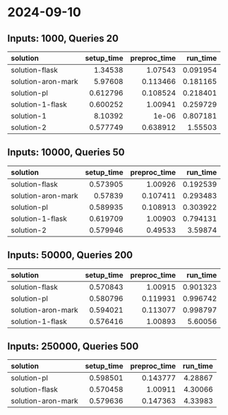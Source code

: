 # 2024-09-10

## Inputs: 1000, Queries 20

| solution           |   setup_time |   preproc_time |   run_time |
|:-------------------|-------------:|---------------:|-----------:|
| solution-flask     |     1.34538  |       1.07543  |   0.091954 |
| solution-aron-mark |     5.97608  |       0.113466 |   0.181165 |
| solution-pl        |     0.612796 |       0.108524 |   0.218401 |
| solution-1-flask   |     0.600252 |       1.00941  |   0.259729 |
| solution-1         |     8.10392  |       1e-06    |   0.807181 |
| solution-2         |     0.577749 |       0.638912 |   1.55503  |

## Inputs: 10000, Queries 50

| solution           |   setup_time |   preproc_time |   run_time |
|:-------------------|-------------:|---------------:|-----------:|
| solution-flask     |     0.573905 |       1.00926  |   0.192539 |
| solution-aron-mark |     0.57839  |       0.107411 |   0.293483 |
| solution-pl        |     0.589935 |       0.108913 |   0.303922 |
| solution-1-flask   |     0.619709 |       1.00903  |   0.794131 |
| solution-2         |     0.579946 |       0.49533  |   3.59874  |

## Inputs: 50000, Queries 200

| solution           |   setup_time |   preproc_time |   run_time |
|:-------------------|-------------:|---------------:|-----------:|
| solution-flask     |     0.570843 |       1.00915  |   0.901323 |
| solution-pl        |     0.580796 |       0.119931 |   0.996742 |
| solution-aron-mark |     0.594021 |       0.113077 |   0.998797 |
| solution-1-flask   |     0.576416 |       1.00893  |   5.60056  |

## Inputs: 250000, Queries 500

| solution           |   setup_time |   preproc_time |   run_time |
|:-------------------|-------------:|---------------:|-----------:|
| solution-pl        |     0.598501 |       0.143777 |    4.28867 |
| solution-flask     |     0.570458 |       1.00911  |    4.30066 |
| solution-aron-mark |     0.579636 |       0.147363 |    4.33983 |